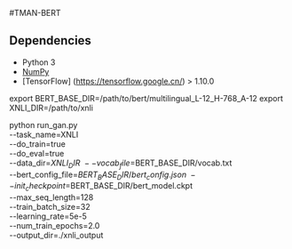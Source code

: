 #TMAN-BERT


## Dependencies

- Python 3
- [NumPy](http://www.numpy.org/)
- [TensorFlow] (https://tensorflow.google.cn/) > 1.10.0

export BERT_BASE_DIR=/path/to/bert/multilingual_L-12_H-768_A-12
export XNLI_DIR=/path/to/xnli

python run_gan.py \
  --task_name=XNLI \
  --do_train=true \
  --do_eval=true \
  --data_dir=$XNLI_DIR \
  --vocab_file=$BERT_BASE_DIR/vocab.txt \
  --bert_config_file=$BERT_BASE_DIR/bert_config.json \
  --init_checkpoint=$BERT_BASE_DIR/bert_model.ckpt \
  --max_seq_length=128 \
  --train_batch_size=32 \
  --learning_rate=5e-5 \
  --num_train_epochs=2.0 \
  --output_dir=./xnli_output
